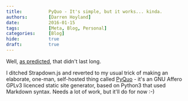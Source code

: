 ```yaml
---
title:          PyQuo - It's simple, but it works... kinda.
authors:        [Darren Hoyland]
date:           2016-01-15
tags:           [Meta, Blog, Personal]
categories:     [Blog]
hide:           true
draft:          true
---
```


Well, [as predicted](http://autonomouse.com/blog/strapdown-its-simple-but-it-works-kinda.html), that didn't last long.

I ditched Strapdown.js and reverted to my usual trick of making an elaborate, one-man, self-hosted thing called [PyQuo](https://github.com/autonomouse/PyQuo) - it's an GNU Affero GPLv3 licenced static site generator, based on Python3 that used Markdown syntax. Needs a lot of work, but it'll do for now :-)

